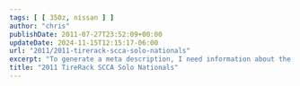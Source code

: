 ```yaml
---
tags: [ [ 350z, nissan ] ]
author: "chris"
publishDate: 2011-07-27T23:52:09+00:00
updateDate: 2024-11-15T12:15:17-06:00
url: "2011/2011-tirerack-scca-solo-nationals"
excerpt: "To generate a meta description, I need information about the content of the blog post. Could you please provide more details about the blog post?"
title: "2011 TireRack SCCA Solo Nationals"
---
```



